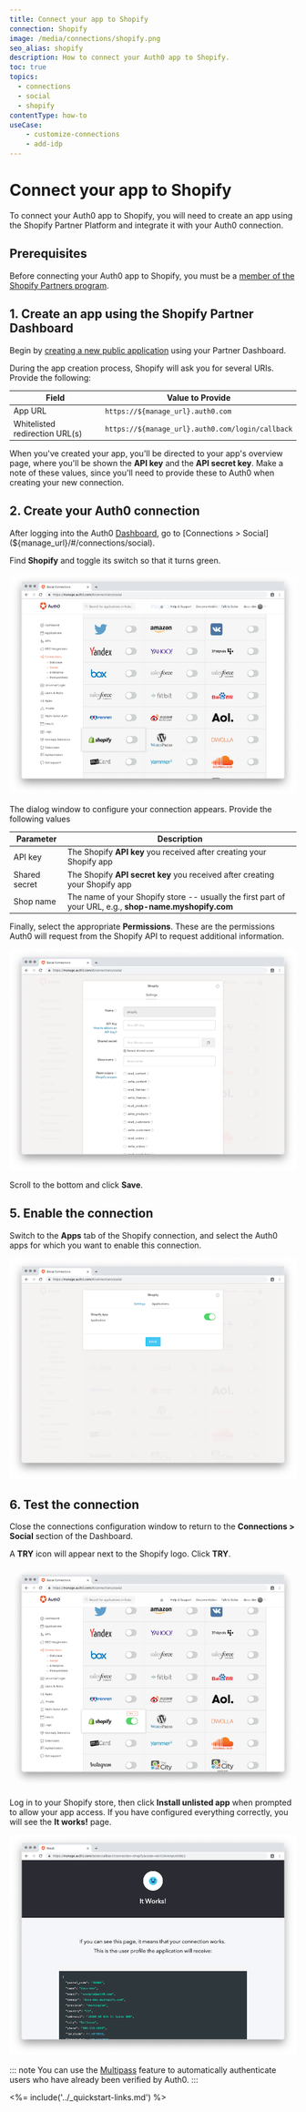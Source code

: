 ```yaml
---
title: Connect your app to Shopify
connection: Shopify
image: /media/connections/shopify.png
seo_alias: shopify
description: How to connect your Auth0 app to Shopify.
toc: true
topics:
  - connections
  - social
  - shopify
contentType: how-to
useCase:
    - customize-connections
    - add-idp
---
```

# Connect your app to Shopify

To connect your Auth0 app to Shopify, you will need to create an app using the Shopify Partner Platform and integrate it with your Auth0 connection.

## Prerequisites

Before connecting your Auth0 app to Shopify, you must be a [member of the Shopify Partners program](https://www.shopify.com/partners).

## 1. Create an app using the Shopify Partner Dashboard

Begin by [creating a new public application](https://help.shopify.com/en/api/getting-started/authentication/public-authentication#generate-credentials-from-your-partner-dashboard) using your Partner Dashboard.

During the app creation process, Shopify will ask you for several URIs. Provide the following:

| Field | Value to Provide |
| - | - |
| App URL | `https://${manage_url}.auth0.com` |
| Whitelisted redirection URL(s) | `https://${manage_url}.auth0.com/login/callback` |

When you've created your app, you'll be directed to your app's overview page, where you'll be shown the **API key** and the **API secret key**. Make a note of these values, since you'll need to provide these to Auth0 when creating your new connection.

## 2. Create your Auth0 connection

After logging into the Auth0 [Dashboard](${manage_url}), go to [Connections > Social](${manage_url}/#/connections/social).

Find **Shopify** and toggle its switch so that it turns green.

![](/media/articles/connections/social/shopify/shopify-devportal-1.png)

The dialog window to configure your connection appears. Provide the following values

| Parameter | Description |
| - | - |
| API key | The Shopify **API key** you received after creating your Shopify app |
| Shared secret | The Shopify **API secret key** you received after creating your Shopify app |
| Shop name | The name of your Shopify store -- usually the first part of your URL, e.g., **shop-name.myshopify.com**

Finally, select the appropriate **Permissions**. These are the permissions Auth0 will request from the Shopify API to request additional information.

![](/media/articles/connections/social/shopify/shopify-devportal-2.png)

Scroll to the bottom and click **Save**.

## 5. Enable the connection

Switch to the **Apps** tab of the Shopify connection, and select the Auth0 apps for which you want to enable this connection.

![](/media/articles/connections/social/shopify/shopify-devportal-3.png)

## 6. Test the connection

Close the connections configuration window to return to the **Connections > Social** section of the Dashboard.

A **TRY** icon will appear next to the Shopify logo. Click **TRY**.

![](/media/articles/connections/social/shopify/shopify-devportal-4.png)

Log in to your Shopify store, then click **Install unlisted app** when prompted to allow your app access. If you have configured everything correctly, you will see the **It works!** page.

![](/media/articles/connections/social/shopify/shopify-devportal-5.png)

::: note
You can use the [Multipass](https://help.shopify.com/api/reference/multipass) feature to automatically authenticate users who have already been verified by Auth0.
:::

<%= include('../_quickstart-links.md') %>